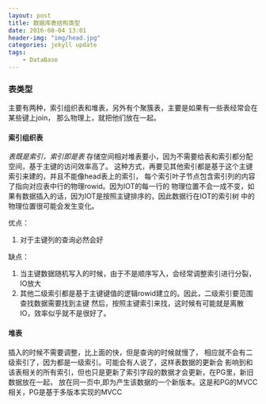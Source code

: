 ```yaml
---
layout: post
title: 数据库表结构类型
date: 2016-08-04 13:01
header-img: "img/head.jpg"
categories: jekyll update
tags:
    - DataBase
---
```


### 表类型

主要有两种，索引组织表和堆表，另外有个聚簇表，主要是如果有一些表经常会在某些键上join，
那么物理上，就把他们放在一起。

#### 索引组织表

*表既是索引，索引即是表*
存储空间相对堆表要小，因为不需要给表和索引都分配空间，基于主键的访问效率高了。
这种方式，再要见其他索引都是基于这个主键索引来建的，并且不能像head表上的索引，
每个索引叶子节点包含索引列的内容了指向对应表中行的物理rowid。因为IOT的每一行的
物理位置不会一成不变，如果有数据插入的话，因为IOT是按照主键排序的，因此数据行在IOT的索引树
中的物理位置很可能会发生变化。

优点：
1. 对于主键列的查询必然会好

缺点：
1. 当主键数据随机写入的时候，由于不是顺序写入，会经常调整索引进行分裂，IO放大
2. 其他二级索引都是基于主键键值的逻辑rowid建立的。因此，二级索引要范围查找数据需要找到主键
然后，按照主键索引来找，这时候有可能就是离散IO，效率似乎就不是很好了。

#### 堆表

插入的时候不需要调整，比上面的快，但是查询的时候就慢了，
相应就不会有二级索引了，因为都是一级索引。可能会有人说了，这样表数据的更新会
影响到和该表相关的所有索引，但也只是更新了索引字段的数据才会更新，在PG里，新旧数据放在一起，
放在同一页中,即为产生该数据的一个新版本。这是和PG的MVCC相关，PG是基于多版本实现的MVCC
